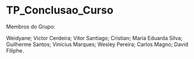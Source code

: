 # TP_Conclusao_Curso

Membros do Grupo:

Weidyane;
Victor Cerdeira;
Vitor Santiago;
Cristian;
Maria Eduarda Silva;
Guilherme Santos;
Vinicius Marques;
Wesley Pereira;
Carlos Magno;
David Filiphe.
